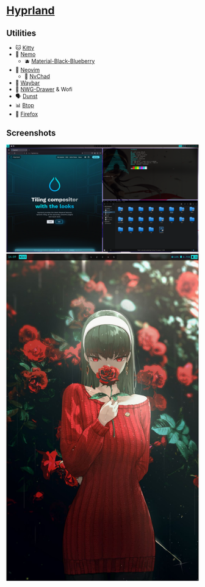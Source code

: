 # [Hyprland](https://hyprland.org/)

## Utilities
- 🐱 [Kitty](https://sw.kovidgoyal.net/kitty/)
- 📁 [Nemo](https://github.com/linuxmint/nemo)
  - 🫐 [Material-Black-Blueberry](https://www.gnome-look.org/p/1316887)
- 📝 [Neovim](https://neovim.io/)
  - 💪 [NvChad](https://nvchad.com/)
- 🍫 [Waybar](https://github.com/Alexays/Waybar)
- 🚀 [NWG-Drawer](https://github.com/nwg-piotr/nwg-drawer) & Wofi
- 🗣️ [Dunst](https://github.com/dunst-project/dunst)
- 📊 [Btop](https://github.com/aristocratos/btop)
- 🦊 [Firefox](https://www.mozilla.org/sv-SE/firefox/)

## Screenshots
![Screenshot](/screenshot.png)
![Screenhot](/screenshot2.png)
